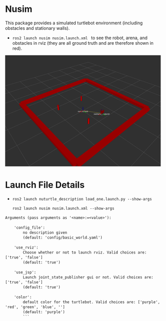 # Nusim
This package provides a simulated turtlebot environment (including obstacles and stationary walls).

* `ros2 launch nusim nusim.launch.xml ` to see the robot, arena, and obstacles in rviz (they are all ground truth and are therefore shown in red).

![](images/nusim1.png)

# Launch File Details
* `ros2 launch nuturtle_description load_one.launch.py --show-args`
  ```
  ros2 launch nusim nusim.launch.xml --show-args
```
Arguments (pass arguments as '<name>:=<value>'):

    'config_file':
        no description given
        (default: 'config/basic_world.yaml')

    'use_rviz':
        Choose whether or not to launch rviz. Valid choices are: ['true', 'false']
        (default: 'true')

    'use_jsp':
        Launch joint_state_publisher gui or not. Valid choices are: ['true', 'false']
        (default: 'true')

    'color':
        default color for the turtlebot. Valid choices are: ['purple', 'red', 'green', 'blue', '']
        (default: 'purple')
        ```